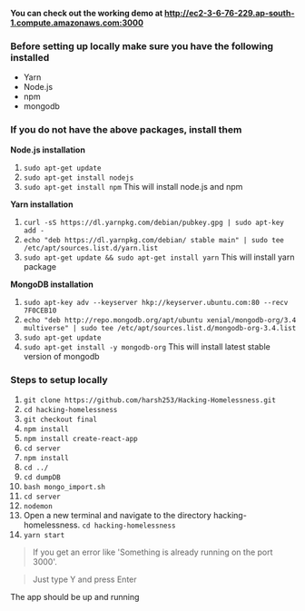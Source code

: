 **You can check out the working demo at http://ec2-3-6-76-229.ap-south-1.compute.amazonaws.com:3000**

### Before setting up locally make sure you have the following installed

* Yarn
* Node.js
* npm
* mongodb

### If you do not have the above packages, install them

**Node.js installation**
1. `sudo apt-get update`
2. `sudo apt-get install nodejs`
3. `sudo apt-get install npm`
This will install node.js and npm

**Yarn installation**
1. `curl -sS https://dl.yarnpkg.com/debian/pubkey.gpg | sudo apt-key add -`
2. `echo "deb https://dl.yarnpkg.com/debian/ stable main" | sudo tee /etc/apt/sources.list.d/yarn.list`
3. `sudo apt-get update && sudo apt-get install yarn`
This will install yarn package

**MongoDB installation**
1. `sudo apt-key adv --keyserver hkp://keyserver.ubuntu.com:80 --recv 7F0CEB10`
2. `echo "deb http://repo.mongodb.org/apt/ubuntu xenial/mongodb-org/3.4 multiverse" | sudo tee /etc/apt/sources.list.d/mongodb-org-3.4.list`
3. `sudo apt-get update`
4. `sudo apt-get install -y mongodb-org`
This will install latest stable version of mongodb

### Steps to setup locally

1. `git clone https://github.com/harsh253/Hacking-Homelessness.git`
2. `cd hacking-homelessness`
3. `git checkout final`
4. `npm install`
5. `npm install create-react-app`
6. `cd server`
7. `npm install`
8. `cd ../`
9. `cd dumpDB`
10. `bash mongo_import.sh`
11. `cd server`
12. `nodemon`
13.  Open a new terminal and navigate to the directory hacking-homelessness. `cd hacking-homelessness`
14. `yarn start`

>If you get an error like 'Something is already running on the port 3000'. 

>Just type Y and press Enter

The app should be up and running
